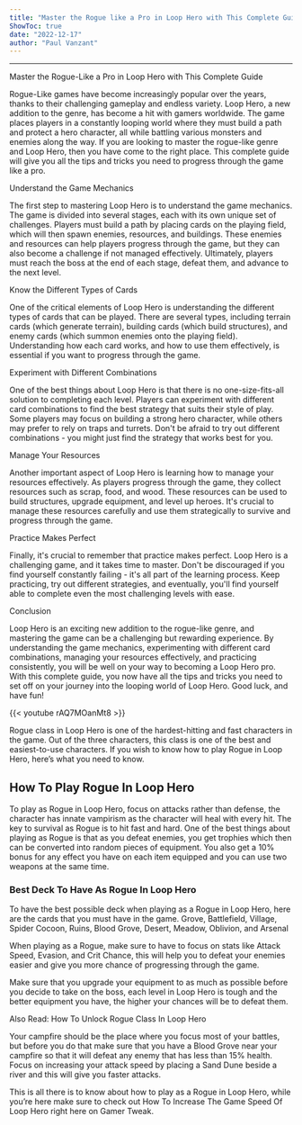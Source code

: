 ```yaml
---
title: "Master the Rogue like a Pro in Loop Hero with This Complete Guide"
ShowToc: true 
date: "2022-12-17"
author: "Paul Vanzant"
---
```

*****
Master the Rogue-Like a Pro in Loop Hero with This Complete Guide

Rogue-Like games have become increasingly popular over the years, thanks to their challenging gameplay and endless variety. Loop Hero, a new addition to the genre, has become a hit with gamers worldwide. The game places players in a constantly looping world where they must build a path and protect a hero character, all while battling various monsters and enemies along the way. If you are looking to master the rogue-like genre and Loop Hero, then you have come to the right place. This complete guide will give you all the tips and tricks you need to progress through the game like a pro.

Understand the Game Mechanics

The first step to mastering Loop Hero is to understand the game mechanics. The game is divided into several stages, each with its own unique set of challenges. Players must build a path by placing cards on the playing field, which will then spawn enemies, resources, and buildings. These enemies and resources can help players progress through the game, but they can also become a challenge if not managed effectively. Ultimately, players must reach the boss at the end of each stage, defeat them, and advance to the next level.

Know the Different Types of Cards

One of the critical elements of Loop Hero is understanding the different types of cards that can be played. There are several types, including terrain cards (which generate terrain), building cards (which build structures), and enemy cards (which summon enemies onto the playing field). Understanding how each card works, and how to use them effectively, is essential if you want to progress through the game.

Experiment with Different Combinations

One of the best things about Loop Hero is that there is no one-size-fits-all solution to completing each level. Players can experiment with different card combinations to find the best strategy that suits their style of play. Some players may focus on building a strong hero character, while others may prefer to rely on traps and turrets. Don't be afraid to try out different combinations - you might just find the strategy that works best for you.

Manage Your Resources

Another important aspect of Loop Hero is learning how to manage your resources effectively. As players progress through the game, they collect resources such as scrap, food, and wood. These resources can be used to build structures, upgrade equipment, and level up heroes. It's crucial to manage these resources carefully and use them strategically to survive and progress through the game.

Practice Makes Perfect

Finally, it's crucial to remember that practice makes perfect. Loop Hero is a challenging game, and it takes time to master. Don't be discouraged if you find yourself constantly failing - it's all part of the learning process. Keep practicing, try out different strategies, and eventually, you'll find yourself able to complete even the most challenging levels with ease.

Conclusion

Loop Hero is an exciting new addition to the rogue-like genre, and mastering the game can be a challenging but rewarding experience. By understanding the game mechanics, experimenting with different card combinations, managing your resources effectively, and practicing consistently, you will be well on your way to becoming a Loop Hero pro. With this complete guide, you now have all the tips and tricks you need to set off on your journey into the looping world of Loop Hero. Good luck, and have fun!

{{< youtube rAQ7MOanMt8 >}} 



Rogue class in Loop Hero is one of the hardest-hitting and fast characters in the game. Out of the three characters, this class is one of the best and easiest-to-use characters. If you wish to know how to play Rogue in Loop Hero, here’s what you need to know.
 
## How To Play Rogue In Loop Hero
 
To play as Rogue in Loop Hero, focus on attacks rather than defense, the character has innate vampirism as the character will heal with every hit. The key to survival as Rogue is to hit fast and hard. One of the best things about playing as Rogue is that as you defeat enemies, you get trophies which then can be converted into random pieces of equipment. You also get a 10% bonus for any effect you have on each item equipped and you can use two weapons at the same time.
 
### Best Deck To Have As Rogue In Loop Hero
 
To have the best possible deck when playing as a Rogue in Loop Hero, here are the cards that you must have in the game. Grove, Battlefield, Village, Spider Cocoon, Ruins, Blood Grove, Desert, Meadow, Oblivion, and Arsenal
 
When playing as a Rogue, make sure to have to focus on stats like Attack Speed, Evasion, and Crit Chance, this will help you to defeat your enemies easier and give you more chance of progressing through the game.
 
Make sure that you upgrade your equipment to as much as possible before you decide to take on the boss, each level in Loop Hero is tough and the better equipment you have, the higher your chances will be to defeat them.
 
Also Read: How To Unlock Rogue Class In Loop Hero
 
Your campfire should be the place where you focus most of your battles, but before you do that make sure that you have a Blood Grove near your campfire so that it will defeat any enemy that has less than 15% health. Focus on increasing your attack speed by placing a Sand Dune beside a river and this will give you faster attacks.
 
This is all there is to know about how to play as a Rogue in Loop Hero, while you’re here make sure to check out How To Increase The Game Speed Of Loop Hero right here on Gamer Tweak.



